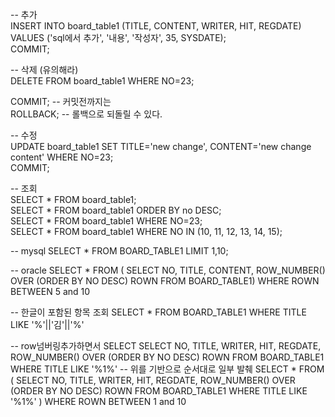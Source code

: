 -- 추가 <br/>
INSERT INTO board_table1
    (TITLE, CONTENT, WRITER, HIT, REGDATE)
VALUES
    ('sql에서 추가', '내용', '작성자', 35, SYSDATE);  <br/>
COMMIT;

-- 삭제 (유의해라) <br/>
DELETE FROM board_table1 WHERE NO=23;

COMMIT; -- 커밋전까지는 <br/>
ROLLBACK; -- 롤백으로 되돌릴 수 있다.

-- 수정 <br/>
UPDATE board_table1 SET  TITLE='new change', CONTENT='new change content' WHERE NO=23;  <br/>
COMMIT;

-- 조회 <br/>
SELECT * FROM board_table1;  <br/>
SELECT * FROM board_table1 ORDER BY no DESC;  <br/>
SELECT * FROM board_table1 WHERE NO=23;  <br/>
SELECT * FROM board_table1 WHERE NO IN (10, 11, 12, 13, 14, 15);  <br/>
 
-- mysql
SELECT * FROM BOARD_TABLE1 LIMIT 1,10;

-- oracle
SELECT * FROM (
    SELECT 
        NO, TITLE, CONTENT,
        ROW_NUMBER() OVER (ORDER BY NO DESC) ROWN
    FROM
        BOARD_TABLE1)
WHERE ROWN BETWEEN 5 and 10

-- 한글이 포함된 항목 조회
SELECT * FROM BOARD_TABLE1
WHERE TITLE LIKE '%'||'김'||'%'

-- row넘버링추가하면서 SELECT 
SELECT NO, TITLE, WRITER, HIT, REGDATE,  ROW_NUMBER() OVER (ORDER BY NO DESC) ROWN 
FROM BOARD_TABLE1 WHERE TITLE LIKE '%1%'
-- 위를 기반으로 순서대로 일부 발췌
SELECT * FROM (
    SELECT NO, TITLE, WRITER, HIT, REGDATE,  ROW_NUMBER() OVER (ORDER BY NO DESC) ROWN 
    FROM BOARD_TABLE1 WHERE TITLE LIKE '%1%'
) WHERE ROWN BETWEEN 1 and 10
